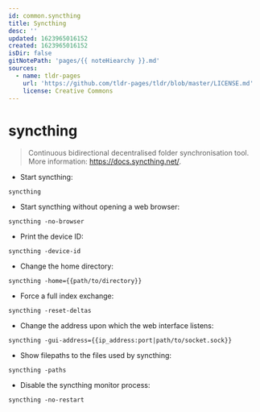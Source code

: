 ```yaml
---
id: common.syncthing
title: Syncthing
desc: ''
updated: 1623965016152
created: 1623965016152
isDir: false
gitNotePath: 'pages/{{ noteHiearchy }}.md'
sources:
  - name: tldr-pages
    url: 'https://github.com/tldr-pages/tldr/blob/master/LICENSE.md'
    license: Creative Commons
---
```

# syncthing

> Continuous bidirectional decentralised folder synchronisation tool.
> More information: <https://docs.syncthing.net/>.

- Start syncthing:

`syncthing`

- Start syncthing without opening a web browser:

`syncthing -no-browser`

- Print the device ID:

`syncthing -device-id`

- Change the home directory:

`syncthing -home={{path/to/directory}}`

- Force a full index exchange:

`syncthing -reset-deltas`

- Change the address upon which the web interface listens:

`syncthing -gui-address={{ip_address:port|path/to/socket.sock}}`

- Show filepaths to the files used by syncthing:

`syncthing -paths`

- Disable the syncthing monitor process:

`syncthing -no-restart`

